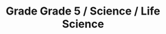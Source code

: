 ---
title: "Grade Grade 5 / Science / Life Science"
subject: "science"
grade: "5"
area: "ls"
next_steps:
  - instructions: "With your student, discuss the producers, consumers, decomposers, and nonliving matter in a familiar ecosystem. Analyze how the organisms’ traits support their survival in the ecosystem. Predict how organisms would survive in different environments. Search “ecosystem cycles” online to support the discussion. "
  - instructions: "With your student, design and conduct an experiment to show if mixing kitchen substances causes chemical changes. Substances may include water, vinegar, baking soda, and salt. Search “virtual lab chemical changes” online for a list of data to collect. Push objects to see how motion changes when forces are applied. "
  - instructions: "With your student, find a stream or pond. Record observations of living and nonliving parts of the ecosystem. Discuss how matter moves between organisms and the environment, and how water changed the land over time. Then, search “nutrient cycling” and “rock cycle and water erosion” online to further the discussion."
---